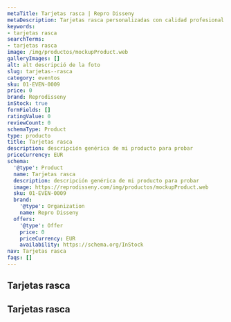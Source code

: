 ```yaml
---
metaTitle: Tarjetas rasca | Repro Disseny
metaDescription: Tarjetas rasca personalizadas con calidad profesional en Cataluña.
keywords:
- tarjetas rasca
searchTerms:
- tarjetas rasca
image: /img/productos/mockupProduct.web
galleryImages: []
alt: alt descripció de la foto
slug: tarjetas--rasca
category: eventos
sku: 01-EVEN-0009
price: 0
brand: Reprodisseny
inStock: true
formFields: []
ratingValue: 0
reviewCount: 0
schemaType: Product
type: producto
title: Tarjetas rasca
description: descripción genérica de mi producto para probar
priceCurrency: EUR
schema:
  '@type': Product
  name: Tarjetas rasca
  description: descripción genérica de mi producto para probar
  image: https://reprodisseny.com/img/productos/mockupProduct.web
  sku: 01-EVEN-0009
  brand:
    '@type': Organization
    name: Repro Disseny
  offers:
    '@type': Offer
    price: 0
    priceCurrency: EUR
    availability: https://schema.org/InStock
nav: Tarjetas rasca
faqs: []
---
```


## Tarjetas rasca

## Tarjetas rasca
